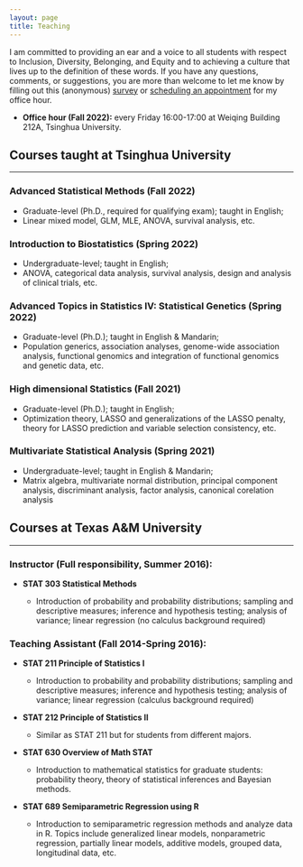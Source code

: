 ```yaml
---
layout: page
title: Teaching
---
```


I am committed to providing an ear and a voice to all students with respect to Inclusion, Diversity, Belonging, and Equity and to achieving a culture that lives up to the definition of these words. If you have any questions, comments, or suggestions, you are more than welcome to let me know by filling out this (anonymous) [survey]() or [scheduling an appointment](mailto:tianyingw@tsinghua.edu.cn) for my office hour.

- **Office hour (Fall 2022):** every Friday 16:00-17:00 at Weiqing Building 212A, Tsinghua University.



## Courses taught at Tsinghua University
------------------------------------------------------

### Advanced Statistical Methods (Fall 2022)
  - Graduate-level (Ph.D., required for qualifying exam); taught in English;
  - Linear mixed model, GLM,  MLE, ANOVA,  survival analysis, etc.

### Introduction to Biostatistics (Spring 2022)
   - Undergraduate-level; taught in English;
   - ANOVA, categorical data analysis, survival analysis, design and analysis of clinical trials, etc.

### Advanced Topics in Statistics IV: Statistical Genetics (Spring 2022)
  - Graduate-level (Ph.D.); taught in English & Mandarin;
  - Population generics, association analyses, genome-wide association analysis, functional genomics and integration of functional genomics and genetic data, etc.

### High dimensional Statistics (Fall 2021)
  - Graduate-level (Ph.D.); taught in English;
  - Optimization theory, LASSO and generalizations of the LASSO penalty, theory for LASSO prediction and variable selection consistency, etc.

### Multivariate Statistical Analysis (Spring 2021)
  - Undergraduate-level; taught in English & Mandarin;
  - Matrix algebra, multivariate normal distribution, principal component analysis, discriminant analysis, factor analysis, canonical corelation analysis
  


## Courses at Texas A&M University
------------------------------------------------------
### Instructor (Full responsibility, Summer 2016):

- **STAT 303 Statistical Methods**

  - Introduction of probability and probability distributions; sampling and descriptive measures; inference and hypothesis testing; analysis of variance; linear regression (no calculus background required)

### Teaching Assistant (Fall 2014-Spring 2016):

- **STAT 211 Principle of Statistics I**

  - Introduction to probability and probability distributions; sampling and descriptive measures; inference and hypothesis testing; analysis of variance; linear regression (calculus background required)  
  
- **STAT 212 Principle of Statistics II**

  - Similar as STAT 211 but for students from different majors.
  
- **STAT 630 Overview of Math STAT** 

  - Introduction to mathematical statistics for graduate students: probability theory, theory of statistical inferences and Bayesian methods. 
  
- **STAT 689 Semiparametric Regression using R** 

  - Introduction to semiparametric regression methods and analyze data in R. Topics include generalized linear models, nonparametric regression, partially linear models, additive models, grouped data, longitudinal data, etc.


